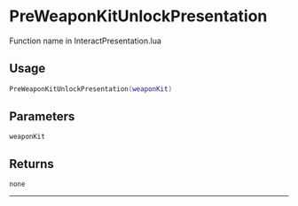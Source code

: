 # PreWeaponKitUnlockPresentation
Function name in InteractPresentation.lua
## Usage
```lua
PreWeaponKitUnlockPresentation(weaponKit)
```
## Parameters
`weaponKit`
## Returns
`none`

---